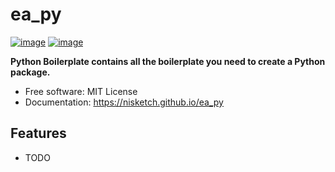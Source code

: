# ea_py


[![image](https://img.shields.io/pypi/v/ea_py.svg)](https://pypi.python.org/pypi/ea_py)
[![image](https://img.shields.io/conda/vn/conda-forge/ea_py.svg)](https://anaconda.org/conda-forge/ea_py)


**Python Boilerplate contains all the boilerplate you need to create a Python package.**


-   Free software: MIT License
-   Documentation: https://nisketch.github.io/ea_py
    

## Features

-   TODO
